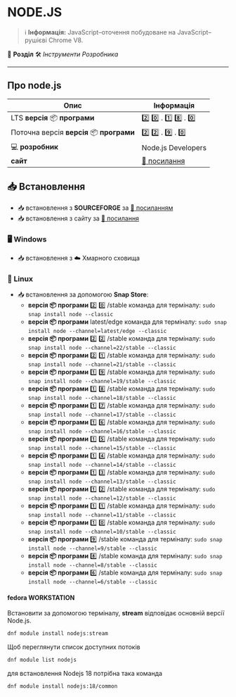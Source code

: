 # NODE.JS


> :information_source: **Інформація:** JavaScript–оточення побудоване на JavaScript–рушієві Chrome V8.

:open_file_folder: **Розділ** :hammer_and_wrench: *Інструменти Розробника*

---

## Про node.js

| Опис | Інформація                                |
| -------------- |-------------------------------------------|
| LTS **версія** :package: **програми** | :two: :zero: . :one: :eight: . :zero:     |
| Поточна версія **версія** :package: **програми** | :two: :two: . :nine: . :zero:             |
| :computer: **розробник** | Node.js Developers                        |
| **сайт** | [:link: посилання](https://nodejs.org/uk) |

## :inbox_tray: Встановлення

- :inbox_tray: встановлення з **SOURCEFORGE** за [:link: посиланням](https://sourceforge.net/projects/node-js.mirror/files/)
- :inbox_tray: встановлення з сайту за [:link: посилання](https://nodejs.org/uk)

### :desktop_computer: Windows

- :inbox_tray: встановлення з :cloud: Хмарного сховища

### :penguin: Linux

- :inbox_tray: встановлення за допомогою **Snap Store**:
  - **версія :package: програми** :two: :zero: /stable команда для терміналу: `sudo snap install node --classic`
  - **версія :package: програми** latest/edge команда для терміналу: `sudo snap install node --channel=latest/edge --classic`
  - **версія :package: програми** :two: :two: /stable команда для терміналу: `sudo snap install node --channel=22/stable --classic`
  - **версія :package: програми** :two: :one: /stable команда для терміналу: `sudo snap install node --channel=21/stable --classic`
  - **версія :package: програми** :one: :nine: /stable команда для терміналу: `sudo snap install node --channel=19/stable --classic`
  - **версія :package: програми** :one: :eight: /stable команда для терміналу: `sudo snap install node --channel=18/stable --classic`
  - **версія :package: програми** :one: :seven: /stable команда для терміналу: `sudo snap install node --channel=17/stable --classic`
  - **версія :package: програми** :one: :six: /stable команда для терміналу: `sudo snap install node --channel=16/stable --classic`
  - **версія :package: програми** :one: :five: /stable команда для терміналу: `sudo snap install node --channel=15/stable --classic`
  - **версія :package: програми** :one: :four: /stable команда для терміналу: `sudo snap install node --channel=14/stable --classic`
  - **версія :package: програми** :one: :three: /stable команда для терміналу: `sudo snap install node --channel=13/stable --classic`
  - **версія :package: програми** :one: :two: /stable команда для терміналу: `sudo snap install node --channel=12/stable --classic`
  - **версія :package: програми** :one: :one: /stable команда для терміналу: `sudo snap install node --channel=11/stable --classic`
  - **версія :package: програми** :one: :zero: /stable команда для терміналу: `sudo snap install node --channel=10/stable --classic`
  - **версія :package: програми** :nine: /stable команда для терміналу: `sudo snap install node --channel=9/stable --classic`
  - **версія :package: програми** :eight: /stable команда для терміналу: `sudo snap install node --channel=8/stable --classic`
  - **версія :package: програми** :six: /stable команда для терміналу: `sudo snap install node --channel=6/stable --classic`
  
#### fedora WORKSTATION

Встановити за допомогою терміналу, **stream** відповідає основній версії Node.js.

```bash
dnf module install nodejs:stream
```

Щоб переглянути список доступних потоків

```bash
dnf module list nodejs
```

для встановлення Nodejs 18 потрібна така команда

```bash
dnf module install nodejs:18/common
```

